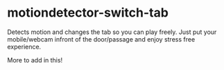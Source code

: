 # motiondetector-switch-tab

Detects motion and changes the tab so you can play freely.
Just put your mobile/webcam infront of the door/passage and enjoy stress free experience.

More to add in this!
